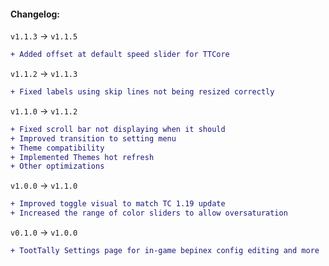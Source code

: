 #### Changelog:

`v1.1.3` -> `v1.1.5`

```diff
+ Added offset at default speed slider for TTCore
```

`v1.1.2` -> `v1.1.3`

```diff
+ Fixed labels using skip lines not being resized correctly
```

`v1.1.0` -> `v1.1.2`

```diff
+ Fixed scroll bar not displaying when it should
+ Improved transition to setting menu
+ Theme compatibility
+ Implemented Themes hot refresh
+ Other optimizations
```

`v1.0.0` -> `v1.1.0`

```diff
+ Improved toggle visual to match TC 1.19 update
+ Increased the range of color sliders to allow oversaturation
```

`v0.1.0` -> `v1.0.0`

```diff
+ TootTally Settings page for in-game bepinex config editing and more
```
